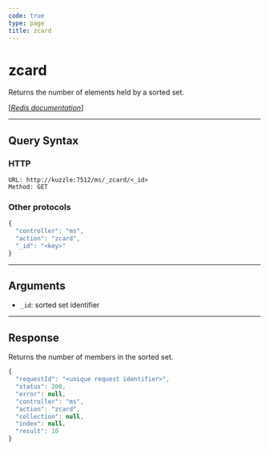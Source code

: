 ```yaml
---
code: true
type: page
title: zcard
---
```


# zcard



Returns the number of elements held by a sorted set.

[[_Redis documentation_]](https://redis.io/commands/zcard)

---

## Query Syntax

### HTTP

```http
URL: http://kuzzle:7512/ms/_zcard/<_id>
Method: GET
```

### Other protocols

```js
{
  "controller": "ms",
  "action": "zcard",
  "_id": "<key>"
}
```

---

## Arguments

- `_id`: sorted set identifier

---

## Response

Returns the number of members in the sorted set.

```js
{
  "requestId": "<unique request identifier>",
  "status": 200,
  "error": null,
  "controller": "ms",
  "action": "zcard",
  "collection": null,
  "index": null,
  "result": 10
}
```
